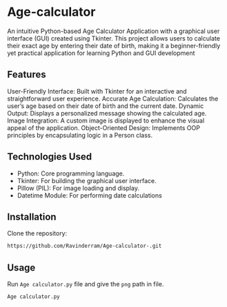 # Age-calculator
An intuitive Python-based Age Calculator Application with a graphical user interface (GUI) created using Tkinter. This project allows users to calculate their exact age by entering their date of birth, making it a beginner-friendly yet practical application for learning Python and GUI development

## Features
User-Friendly Interface: Built with Tkinter for an interactive and straightforward user experience.
Accurate Age Calculation: Calculates the user’s age based on their date of birth and the current date.
Dynamic Output: Displays a personalized message showing the calculated age.
Image Integration: A custom image is displayed to enhance the visual appeal of the application.
Object-Oriented Design: Implements OOP principles by encapsulating logic in a Person class.

## Technologies Used
- Python: Core programming language.
- Tkinter: For building the graphical user interface.
- Pillow (PIL): For image loading and display.
- Datetime Module: For performing date calculations
## Installation
Clone the repository:
```bash
https://github.com/Ravinderram/Age-calculator-.git
```
## Usage
Run ```Age calculator.py``` file and give the ```png``` path in file.
```bash
Age calculator.py
```
